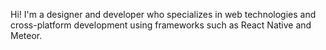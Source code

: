 Hi! I'm a designer and developer who specializes in web technologies and cross-platform development using frameworks such as React Native and Meteor.

